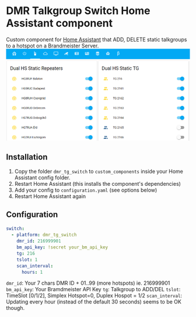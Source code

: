 # DMR Talkgroup Switch Home Assistant component

Custom component for [Home Assistant](https://homeassistant.io) that ADD, DELETE static talkgroups to a hotspot on a Brandmeister Server.
![Screenshot](screenshot.png?raw=true)

## Installation

1. Copy the folder `dmr_tg_switch` to `custom_components` inside your Home Assistant config folder.
2. Restart Home Assistant (this installs the component's dependencies)
3. Add your config to `configuration.yaml` (see options below)
4. Restart Home Assistant again

## Configuration

``` yaml
switch:
  - platform: dmr_tg_switch
    dmr_id: 216999901                       
    bm_api_key: !secret your_bm_api_key     
    tg: 216                                 
    tslot: 1                                  
    scan_interval:                                
      hours: 1
```
`dmr_id`:        Your 7 chars DMR ID + 01..99 (more hotspots) ie. 216999901
`bm_api_key`:    Your Bramdmeister API Key 
`tg`:            Talkgroup to ADD/DEL
`tslot`:         TimeSlot [0/1/2], Simplex Hotspot=0, Duplex Hospot = 1/2
`scan_interval`: Updating every hour (instead of the default 30 seconds) seems to be OK though.
